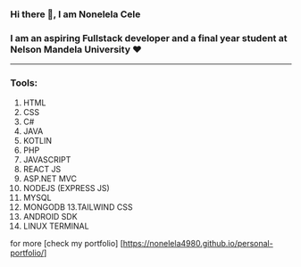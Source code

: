 ### Hi there 👋, I am Nonelela Cele


### I am an aspiring Fullstack developer and a final year student at Nelson Mandela University ❤️
<hr/>

### Tools:
1. HTML
2. CSS
3. C#
4. JAVA
5. KOTLIN
6. PHP
7. JAVASCRIPT
8. REACT JS
9. ASP.NET MVC
10. NODEJS (EXPRESS JS)
11. MYSQL
12. MONGODB
13.TAILWIND CSS
14. ANDROID SDK 
15. LINUX TERMINAL

for more [check my portfolio] [https://nonelela4980.github.io/personal-portfolio/]

